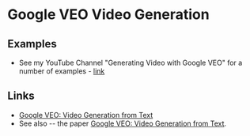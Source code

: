 # Google VEO Video Generation

## Examples

- See my YouTube Channel "Generating Video with Google VEO" for a number of examples - [link](https://studio.youtube.com/playlist/PL4Q4HssKcxYtq21IP2SVVQwTtYKn7Gv29/videos)
  
## Links

- [Google VEO: Video Generation from Text](https://google.github.io/veo/)
- See also -- the paper [Google VEO: Video Generation from Text](https://arxiv.org/abs/2401.00549).

